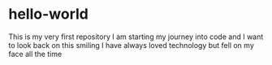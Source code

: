 # hello-world
This is my very first repository
I am starting my journey into code and I want to look back on this smiling
I have always loved technology but fell on my face all the time
